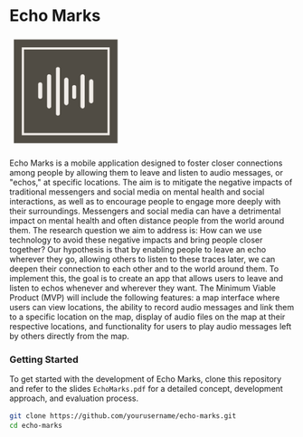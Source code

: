 # Echo Marks

<img src="EchoMarks.png" alt="Echo Marks" width="200">

Echo Marks is a mobile application designed to foster closer connections among people by allowing them to leave and listen to audio messages, or "echos," at specific locations. The aim is to mitigate the negative impacts of traditional messengers and social media on mental health and social interactions, as well as to encourage people to engage more deeply with their surroundings. Messengers and social media can have a detrimental impact on mental health and often distance people from the world around them. The research question we aim to address is: How can we use technology to avoid these negative impacts and bring people closer together? Our hypothesis is that by enabling people to leave an echo wherever they go, allowing others to listen to these traces later, we can deepen their connection to each other and to the world around them. To implement this, the goal is to create an app that allows users to leave and listen to echos whenever and wherever they want. The Minimum Viable Product (MVP) will include the following features: a map interface where users can view locations, the ability to record audio messages and link them to a specific location on the map, display of audio files on the map at their respective locations, and functionality for users to play audio messages left by others directly from the map.

### Getting Started

To get started with the development of Echo Marks, clone this repository and refer to the slides `EchoMarks.pdf` for a detailed concept, development approach, and evaluation process.

```bash
git clone https://github.com/yourusername/echo-marks.git
cd echo-marks